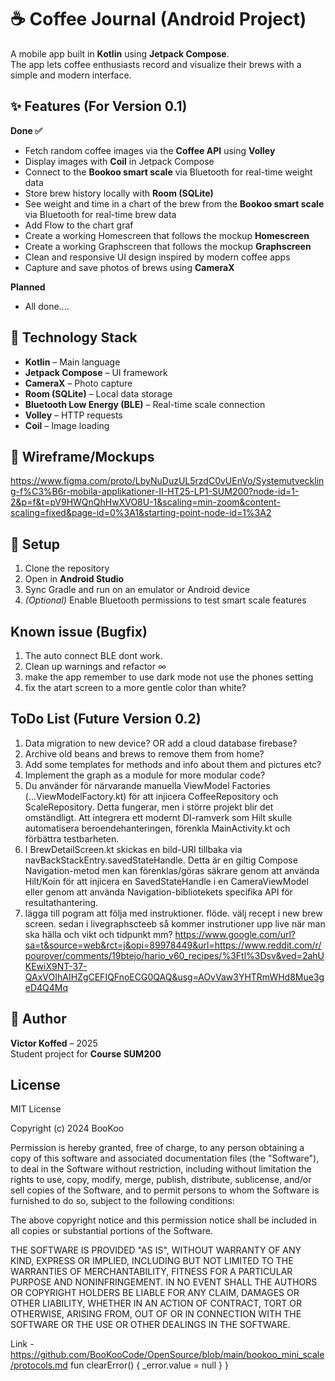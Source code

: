 # ☕ Coffee Journal (Android Project)

A mobile app built in **Kotlin** using **Jetpack Compose**.  
The app lets coffee enthusiasts record and visualize their brews with a simple and modern interface.

## ✨ Features (For Version 0.1)

**Done ✅**
- Fetch random coffee images via the **Coffee API** using **Volley** 
- Display images with **Coil** in Jetpack Compose 
- Connect to the **Bookoo smart scale** via Bluetooth for real-time weight data
- Store brew history locally with **Room (SQLite)**
- See weight and time in a chart of the brew from the **Bookoo smart scale** via Bluetooth for real-time brew data
- Add Flow to the chart graf
- Create a working Homescreen that follows the mockup **Homescreen**
- Create a working Graphscreen that follows the mockup **Graphscreen**
- Clean and responsive UI design inspired by modern coffee apps
- Capture and save photos of brews using **CameraX**

**Planned**

- All done....

## 🧩 Technology Stack

- **Kotlin** – Main language
- **Jetpack Compose** – UI framework
- **CameraX** – Photo capture
- **Room (SQLite)** – Local data storage
- **Bluetooth Low Energy (BLE)** – Real-time scale connection
- **Volley** – HTTP requests
- **Coil** – Image loading

## 🚀 Wireframe/Mockups
https://www.figma.com/proto/LbyNuDuzUL5rzdC0vUEnVo/Systemutveckling-f%C3%B6r-mobila-applikationer-II-HT25-LP1-SUM200?node-id=1-2&p=f&t=pV9HWQnQhHwXVO8U-1&scaling=min-zoom&content-scaling=fixed&page-id=0%3A1&starting-point-node-id=1%3A2

## 🚀 Setup

1. Clone the repository
2. Open in **Android Studio**
3. Sync Gradle and run on an emulator or Android device
4. *(Optional)* Enable Bluetooth permissions to test smart scale features

##  Known issue (Bugfix)

1. The auto connect BLE dont work.
2. Clean up warnings and refactor ∞
3. make the app remember to use dark mode
not use the phones setting
4. fix the atart screen to a more gentle color than white?

##  ToDo List (Future Version 0.2)

1. Data migration to new device? OR add a cloud database firebase?
2. Archive old beans and brews to remove them from home?
3. Add some templates for methods and info about them and pictures etc?
4. Implement the graph as a module for more modular code?
5. Du använder för närvarande manuella ViewModel Factories (...ViewModelFactory.kt) för att injicera CoffeeRepository och ScaleRepository. 
Detta fungerar, men i större projekt blir det omständligt. Att integrera ett modernt DI-ramverk som Hilt skulle automatisera beroendehanteringen, 
förenkla MainActivity.kt och förbättra testbarheten.
6. I BrewDetailScreen.kt skickas en bild-URI tillbaka via navBackStackEntry.savedStateHandle. Detta är en giltig Compose Navigation-metod men kan 
förenklas/göras säkrare genom att använda Hilt/Koin för att injicera en SavedStateHandle i en CameraViewModel eller genom att använda Navigation-bibliotekets 
specifika API för resultathantering.
7. lägga till pogram att följa med instruktioner. flöde. välj recept i new brew screen. sedan i livegraphscteeb så kommer instrutioner upp live när man ska hälla och vikt och tidpunkt mm?
https://www.google.com/url?sa=t&source=web&rct=j&opi=89978449&url=https://www.reddit.com/r/pourover/comments/19btejo/hario_v60_recipes/%3Ftl%3Dsv&ved=2ahUKEwiX9NT-37-QAxVOIhAIHZgCEFIQFnoECG0QAQ&usg=AOvVaw3YHTRmWHd8Mue3geD4Q4Mq

## 👤 Author

**Victor Koffed** – 2025  
Student project for **Course SUM200**

##    License

MIT License

Copyright (c) 2024 BooKoo

Permission is hereby granted, free of charge, to any person obtaining a copy
of this software and associated documentation files (the "Software"), to deal
in the Software without restriction, including without limitation the rights
to use, copy, modify, merge, publish, distribute, sublicense, and/or sell
copies of the Software, and to permit persons to whom the Software is
furnished to do so, subject to the following conditions:

The above copyright notice and this permission notice shall be included in all
copies or substantial portions of the Software.

THE SOFTWARE IS PROVIDED "AS IS", WITHOUT WARRANTY OF ANY KIND, EXPRESS OR
IMPLIED, INCLUDING BUT NOT LIMITED TO THE WARRANTIES OF MERCHANTABILITY,
FITNESS FOR A PARTICULAR PURPOSE AND NONINFRINGEMENT. IN NO EVENT SHALL THE
AUTHORS OR COPYRIGHT HOLDERS BE LIABLE FOR ANY CLAIM, DAMAGES OR OTHER
LIABILITY, WHETHER IN AN ACTION OF CONTRACT, TORT OR OTHERWISE, ARISING FROM,
OUT OF OR IN CONNECTION WITH THE SOFTWARE OR THE USE OR OTHER DEALINGS IN THE
SOFTWARE.

Link - https://github.com/BooKooCode/OpenSource/blob/main/bookoo_mini_scale/protocols.md
fun clearError() {
_error.value = null
}
}
